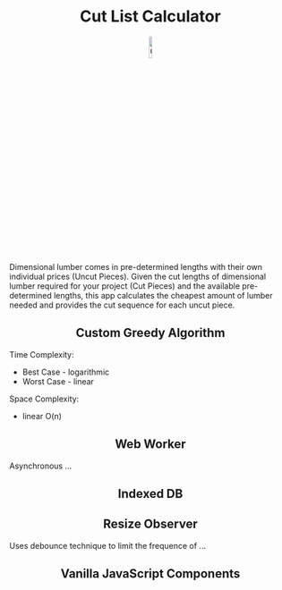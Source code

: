 <h1 align="center">Cut List Calculator</h1>

<p align="center">
    <img src="https://toddbrentlinger.github.io/cut-list-calculator/android-chrome-192x192.png" width="10%" alt="Cut list calculator app icon" />
</p>

<p>
    Dimensional lumber comes in pre-determined lengths with their own individual prices (Uncut Pieces). Given the cut lengths of dimensional lumber required for your project (Cut Pieces) and the available pre-determined lengths, this app calculates the cheapest amount of lumber needed and provides the cut sequence for each uncut piece.
</p>

<h2 align="center">Custom Greedy Algorithm</h2>

<p>Time Complexity:</p>
<ul>
    <li>Best Case - logarithmic</li>
    <li>Worst Case - linear</li>
</ul>

<p>Space Complexity:</p>
<ul>
    <li>linear O(n)</li>
</ul>

<h2 align="center">Web Worker</h2>

<p>
Asynchronous ...
</p>

<h2 align="center">Indexed DB</h2>

<p>
</p>

<h2 align="center">Resize Observer</h2>

<p>
Uses debounce technique to limit the frequence of ...
</p>

<h2 align="center">Vanilla JavaScript Components</h2>

<p>
</p>
